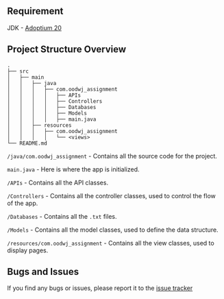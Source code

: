 ## Requirement
JDK - [Adoptium 20](https://adoptium.net/en-GB/temurin/releases/?arch=any&version=20)

## Project Structure Overview

```
.
├── src
│   ├── main
│   │   ├── java
│   │   │   ├── com.oodwj_assignment
│   │   │   │   ├── APIs
│   │   │   │   ├── Controllers
│   │   │   │   ├── Databases
│   │   │   │   ├── Models
│   │   │   │   ├── main.java
│   │   ├── resources
│   │   │   ├── com.oodwj_assignment
│   │   │   │   └── <views>
└── README.md
```

`/java/com.oodwj_assignment` - Contains all the source code for the project.

`main.java` - Here is where the app is initialized.

`/APIs` - Contains all the API classes.

`/Controllers` - Contains all the controller classes, used to control the flow of the app.

`/Databases` - Contains all the `.txt` files.

`/Models` - Contains all the model classes, used to define the data structure.

`/resources/com.oodwj_assignment` - Contains all the view classes, used to display pages.

## Bugs and Issues

If you find any bugs or issues, please report it to the [issue tracker](https://github.com/jameswong3388/OODWJ/issues)